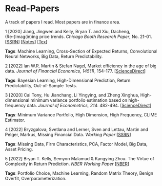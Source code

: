 # Read-Papers
A track of papers I read. Most papers are in finance area.



1 [2020] Jiang, Jingwen and Kelly, Bryan T. and Xiu, Dacheng, (Re-)Imag(in)ing price trends. *Chicago Booth Research Paper*, No. 21-01. [[SSRN](https://papers.ssrn.com/sol3/papers.cfm?abstract_id=3756587)] [[Notes](https://github.com/ZhimingMei/Read-Papers/blob/main/1%20(Re-)Imag(in)ing%20Price%20Trends/Read_Papers__Re__Imag_in_ing_Price_Trends.pdf)] [[Tex](https://github.com/ZhimingMei/Read-Papers/blob/main/1%20(Re-)Imag(in)ing%20Price%20Trends/main.tex)]

**Tags**: Machine Learning, Cross-Section of Expected Returns, Convolutional Neural Networks, Big Data, Return Predictability.


2 [2022] lan W.R. Martin & Stefan Nagel, Market efficiency in the age of big data. *Journal of Financial Economics, 145(1)*, 154-177. [[ScienceDirect](https://www.sciencedirect.com/science/article/pii/S0304405X21004566#sec0002)]

**Tags**: Bayesian Learning, High-Dimensional Prediction, Return Predictability, Out-of-Sample Tests.


3 [2020] Cai Tony, Hu Jianchang, Li Yingying, and Zheng Xinghua, High-dimensional minimum variance portfolio estimation based on high-frequency data. *Journal of Econometrics, 214*: 482-494. [[ScienceDirect](https://www.sciencedirect.com/science/article/pii/S0304407619301630)]

**Tags**: Minimum Variance Portfolio, High Dimension, High Frequency, CLIME Estimator.

4 [2022] Bryzgalova, Svetlana and Lerner, Sven and Lettau, Martin and Pelger, Markus, Missing Financial Data. *Working Paper* [[SSRN]( https://ssrn.com/abstract=4106794)]

**Tags**: Missing Data, Firm Characteristics, PCA, Factor Model, Big Data, Asset Pricing.

5 [2022] Bryan T. Kelly, Semyon Malamud & Kangying Zhou. The Virtue of Complexity in Return Prediction. *NBER Working Paper* [[NBER](https://www.nber.org/papers/w30217)]

**Tags**: Portfolio Choice, Machine Learning, Random Matrix Theory, Benign Overfit, Overparameterization.
